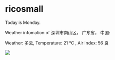 # ricosmall

Today is Monday.

Weather infomation of 深圳市南山区， 广东省， 中国: 

Weather: 多云, Temperature: 21 ℃ , Air Index: 56 良

<img src="https://github-readme-stats.vercel.app/api?username=ricosmall&show_icons=true" />
